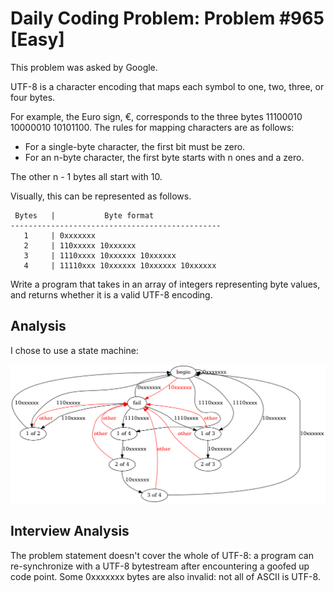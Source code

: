 # Daily Coding Problem: Problem #965 [Easy] 

This problem was asked by Google.

UTF-8 is a character encoding that maps each symbol to one, two, three, or four bytes.

For example, the Euro sign, €,
corresponds to the three bytes 11100010 10000010 10101100.
The rules for mapping characters are as follows:

* For a single-byte character, the first bit must be zero.
* For an n-byte character, the first byte starts with n ones and a zero.

The other n - 1 bytes all start with 10.

Visually, this can be represented as follows.

```
 Bytes   |           Byte format
-----------------------------------------------
   1     | 0xxxxxxx
   2     | 110xxxxx 10xxxxxx
   3     | 1110xxxx 10xxxxxx 10xxxxxx
   4     | 11110xxx 10xxxxxx 10xxxxxx 10xxxxxx
```

Write a program that takes in an array of integers representing byte values,
and returns whether it is a valid UTF-8 encoding.

## Analysis

I chose to use a state machine:

![UTF-8 validator state machine](states.png)

## Interview Analysis

The problem statement doesn't cover the whole of UTF-8:
a program can re-synchronize with a UTF-8 bytestream after encountering
a goofed up code point.
Some 0xxxxxxx bytes are also invalid: not all of ASCII is UTF-8.
